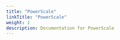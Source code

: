 ```yaml
---
title: "PowerScale"
linkTitle: "PowerScale"
weight: 1
description: Documentation for PowerScale
---
```


